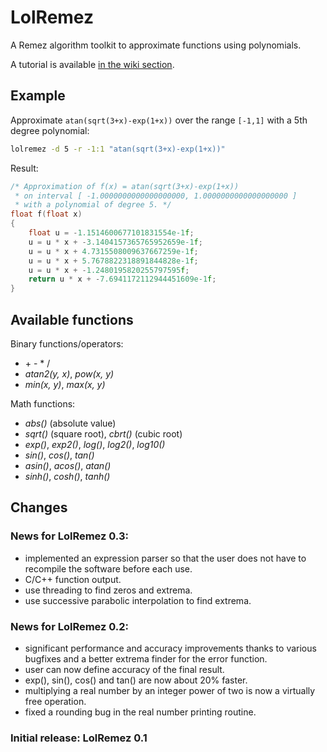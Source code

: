 # LolRemez

A Remez algorithm toolkit to approximate functions using polynomials.

A tutorial is available [in the wiki section](wiki).

## Example

Approximate `atan(sqrt(3+x)-exp(1+x))` over the range `[-1,1]` with a 5th degree polynomial:

```sh
lolremez -d 5 -r -1:1 "atan(sqrt(3+x)-exp(1+x))"
```

Result:

```c++
/* Approximation of f(x) = atan(sqrt(3+x)-exp(1+x))
 * on interval [ -1.0000000000000000000, 1.0000000000000000000 ]
 * with a polynomial of degree 5. */
float f(float x)
{
    float u = -1.1514600677101831554e-1f;
    u = u * x + -3.1404157365765952659e-1f;
    u = u * x + 4.7315508009637667259e-1f;
    u = u * x + 5.7678822318891844828e-1f;
    u = u * x + -1.2480195820255797595f;
    return u * x + -7.6941172112944451609e-1f;
}
```

## Available functions

Binary functions/operators:

 - \+ \- \* /
 - *atan2(y, x)*, *pow(x, y)*
 - *min(x, y)*, *max(x, y)*

Math functions:

 - *abs()* (absolute value)
 - *sqrt()* (square root), *cbrt()* (cubic root)
 - *exp()*, *exp2()*, *log()*, *log2()*, *log10()*
 - *sin()*, *cos()*, *tan()*
 - *asin()*, *acos()*, *atan()*
 - *sinh()*, *cosh()*, *tanh()*

## Changes

### News for LolRemez 0.3:

 - implemented an expression parser so that the user does not have to
   recompile the software before each use.
 - C/C++ function output.
 - use threading to find zeros and extrema.
 - use successive parabolic interpolation to find extrema.

### News for LolRemez 0.2:

 - significant performance and accuracy improvements thanks to various
   bugfixes and a better extrema finder for the error function.
 - user can now define accuracy of the final result.
 - exp(), sin(), cos() and tan() are now about 20% faster.
 - multiplying a real number by an integer power of two is now a virtually
   free operation.
 - fixed a rounding bug in the real number printing routine.

### Initial release: LolRemez 0.1


